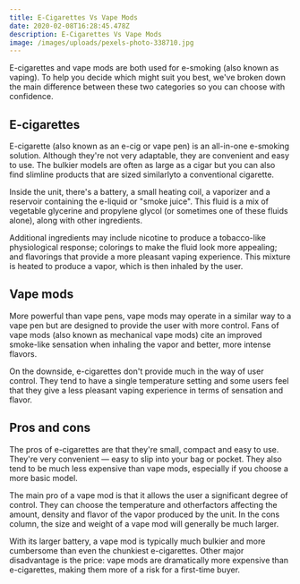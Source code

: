 ```yaml
---
title: E-Cigarettes Vs Vape Mods
date: 2020-02-08T16:28:45.478Z
description: E-Cigarettes Vs Vape Mods
image: /images/uploads/pexels-photo-338710.jpg
---
```

E-cigarettes and vape mods are both used for e-smoking (also known as vaping). To help you decide which might suit you best, we've broken down the main difference between these two categories so you can choose with confidence. 

## E-cigarettes 

E-cigarette (also known as an e-cig or vape pen) is an all-in-one e-smoking solution. Although they're not very adaptable, they are convenient and easy to use. The bulkier models are often as large as a cigar but you can also find slimline products that are sized similarlyto a conventional cigarette. 

Inside the unit, there's a battery, a small heating coil, a vaporizer and a reservoir containing the e-liquid or "smoke juice". This fluid is a mix of vegetable glycerine and propylene glycol (or sometimes one of these fluids alone), along with other ingredients. 

Additional ingredients may include nicotine to produce a tobacco-like physiological response; colorings to make the fluid look more appealing; and flavorings that provide a more pleasant vaping experience. This mixture is heated to produce a vapor, which is then inhaled by the user. 

## Vape mods 

More powerful than vape pens, vape mods may operate in a similar way to a vape pen but are designed to provide the user with more control. Fans of vape mods (also known as mechanical vape mods) cite an improved smoke-like sensation when inhaling the vapor and better, more intense flavors. 

On the downside, e-cigarettes don't provide much in the way of user control. They tend to have a single temperature setting and some users feel that they give a less pleasant vaping experience in terms of sensation and flavor. 

## Pros and cons 

The pros of e-cigarettes are that they're small, compact and easy to use. They're very convenient — easy to slip into your bag or pocket. They also tend to be much less expensive than vape mods, especially if you choose a more basic model. 

The main pro of a vape mod is that it allows the user a significant degree of control. They can choose the temperature and otherfactors affecting the amount, density and flavor of the vapor produced by the unit. In the cons column, the size and weight of a vape mod will generally be much larger. 

With its larger battery, a vape mod is typically much bulkier and more cumbersome than even the chunkiest e-cigarettes. Other major disadvantage is the price: vape mods are dramatically more expensive than e-cigarettes, making them more of a risk for a first-time buyer.
